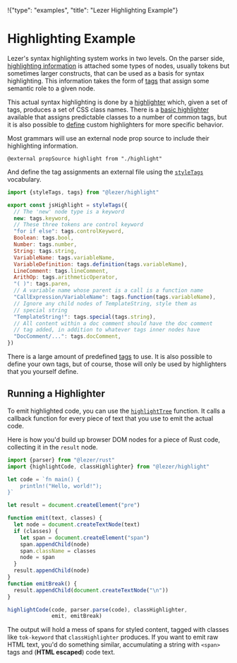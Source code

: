 !{"type": "examples", "title": "Lezer Highlighting Example"}

# Highlighting Example

Lezer's syntax highlighting system works in two levels. On the parser
side, [highlighting information](##highlight.styleTags) is attached
some types of nodes, usually tokens but sometimes larger constructs,
that can be used as a basis for syntax highlighting. This information
takes the form of [tags](##highlight.Tag) that assign some semantic
role to a given node.

This actual syntax highlighting is done by a
[highlighter](##highlight.Highlighter) which, given a set of tags,
produces a set of CSS class names. There is a [basic
highlighter](##highlight.classHighlighter) available that assigns
predictable classes to a number of common tags, but it is also
possible to [define](##highlight.tagHighlighter) custom highlighters
for more specific behavior.

Most grammars will use an external node prop source to include their
highlighting information.

```lezer
@external propSource highlight from "./highlight"
```

And define the tag assignments an external file using the
[`styleTags`](##highlight.styleTags) vocabulary.

```javascript
import {styleTags, tags} from "@lezer/highlight"

export const jsHighlight = styleTags({
  // The 'new' node type is a keyword
  new: tags.keyword,
  // These three tokens are control keyword
  "for if else": tags.controlKeyword,
  Boolean: tags.bool,
  Number: tags.number,
  String: tags.string,
  VariableName: tags.variableName,
  VariableDefinition: tags.definition(tags.variableName),
  LineComment: tags.lineComment,
  ArithOp: tags.arithmeticOperator,
  "( )": tags.paren,
  // A variable name whose parent is a call is a function name
  "CallExpression/VariableName": tags.function(tags.variableName),
  // Ignore any child nodes of TemplateString, style them as
  // special string
  "TemplateString!": tags.special(tags.string),
  // All content within a doc comment should have the doc comment
  // tag added, in addition to whatever tags inner nodes have
  "DocComment/...": tags.docComment,  
})
```

There is a large amount of predefined [tags](##highlight.tags) to use.
It is also possible to define your own tags, but of course, those will
only be used by highlighters that you yourself define.

## Running a Highlighter

To emit highlighted code, you can use the
[`highlightTree`](#highlight.highlightTree) function. It calls a
callback function for every piece of text that you use to emit the
actual code.

Here is how you'd build up browser DOM nodes for a piece of Rust code,
collecting it in the `result` node.

```javascript
import {parser} from "@lezer/rust"
import {highlightCode, classHighlighter} from "@lezer/highlight"

let code = `fn main() {
    println!("Hello, world!");
}`

let result = document.createElement("pre")

function emit(text, classes) {
  let node = document.createTextNode(text)
  if (classes) {
    let span = document.createElement("span")
    span.appendChild(node)
    span.className = classes
    node = span
  }
  result.appendChild(node)
}
function emitBreak() {
  result.appendChild(document.createTextNode("\n"))
}

highlightCode(code, parser.parse(code), classHighlighter,
              emit, emitBreak)
```

The output will hold a mess of spans for styled content, tagged with
classes like `tok-keyword` that `classHighlighter` produces. If you
want to emit raw HTML text, you'd do something similar, accumulating a
string with `<span>` tags and (**HTML escaped**) code text.
